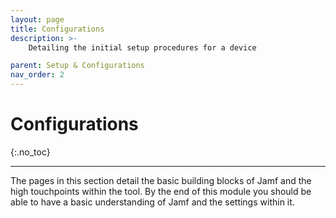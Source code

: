 ```yaml
---
layout: page
title: Configurations
description: >-
    Detailing the initial setup procedures for a device

parent: Setup & Configurations
nav_order: 2
---
```


# Configurations
{:.no_toc}

---

The pages in this section detail the basic building blocks of Jamf and the high touchpoints within the tool. By the end of this module you should be able to have a basic understanding of Jamf and the settings within it.
